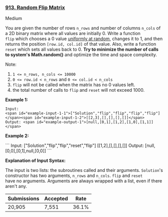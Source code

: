 ### [913. Random Flip Matrix](https://leetcode.com/problems/random-flip-matrix/)

Medium

You are given the number of rows `` n_rows `` and number of columns `` n_cols `` of a 2D binary matrix where all values are initially 0. Write a function `` flip `` which chooses a 0 value <a href="https://en.wikipedia.org/wiki/Discrete_uniform_distribution" target="_blank">uniformly at random</a>, changes it to 1, and then returns the position `` [row.id, col.id] `` of that value. Also, write a function `` reset `` which sets all values back to 0. __Try to minimize the number of calls to system's Math.random()__ and optimize the time and space complexity.

Note:

1.   `` 1 <= n_rows, n_cols <= 10000 ``
2.   `` 0 <= row.id < n_rows `` and `` 0 <= col.id < n_cols ``
3.   `` flip `` will not be called when the matrix has no 0 values left.
4.   the total number of calls to `` flip `` and `` reset `` will not exceed 1000.

__Example 1:__

```
Input: 
<span id="example-input-1-1">["Solution","flip","flip","flip","flip"]
</span><span id="example-input-1-2">[[2,3],[],[],[],[]]</span>
Output: <span id="example-output-1">[null,[0,1],[1,2],[1,0],[1,1]]</span>
```

<div>
<p><strong>Example 2:</strong></p>
```
Input: 
<span id="example-input-2-1">["Solution","flip","flip","reset","flip"]
</span><span id="example-input-2-2">[[1,2],[],[],[],[]]</span>
Output: <span id="example-output-2">[null,[0,0],[0,1],null,[0,0]]</span>
```
</div>

__Explanation of Input Syntax:__

The input is two lists: the subroutines called and their arguments. `` Solution ``'s constructor has two arguments, `` n_rows `` and `` n_cols ``. `` flip `` and `` reset `` have no arguments. Arguments are always wrapped with a list, even if there aren't any.

| Submissions    | Accepted     | Rate   |
| -------------- | ------------ | ------ |
| 20,905 | 7,551 | 36.1% |